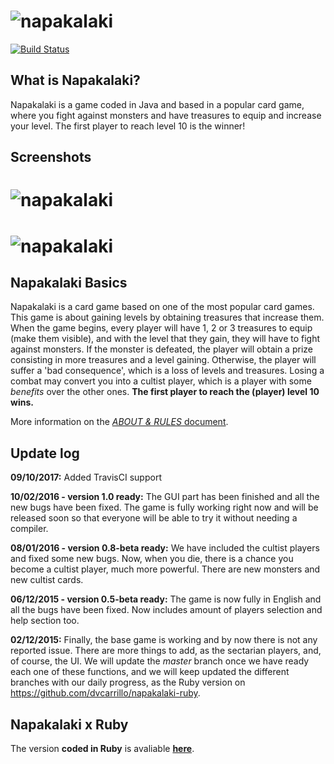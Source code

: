 # ![napakalaki](https://raw.github.com/dvcarrillo/napakalaki/master/doc/napakalaki-ext.png)
[![Build Status](https://travis-ci.org/dvcarrillo/napakalaki.svg?branch=master)](https://travis-ci.org/dvcarrillo/napakalaki)

## What is Napakalaki?
Napakalaki is a game coded in Java and based in a popular card game, where you fight against monsters and have treasures to equip and increase your level. The first player to reach level 10 is the winner!

## Screenshots
# ![napakalaki](https://raw.github.com/dvcarrillo/napakalaki/master/screenshot-1.png)
# ![napakalaki](https://raw.github.com/dvcarrillo/napakalaki/master/screenshot-2.png)

## Napakalaki Basics
Napakalaki is a card game based on one of the most popular card games. This game is about gaining levels by obtaining treasures that increase them. When the game begins, every player will have 1, 2 or 3 treasures to equip (make them visible), and with the level that they gain, they will have to fight against monsters. If the monster is defeated, the player will obtain a prize consisting in more treasures and a level gaining. Otherwise, the player will suffer a 'bad consequence', which is a loss of levels and treasures. Losing a combat may convert you into a cultist player, which is a player with some *benefits* over the other ones. **The first player to reach the (player) level 10 wins.**

More information on the [*ABOUT & RULES* document](https://github.com/dvcarrillo/napakalaki/blob/master/doc/Napakalaki%20-%20ABOUT%20%26%20RULES.pdf).

## Update log
**09/10/2017:**
Added TravisCI support

**10/02/2016 - version 1.0 ready:**
The GUI part has been finished and all the new bugs have been fixed.
The game is fully working right now and will be released soon so that
everyone will be able to try it without needing a compiler.

**08/01/2016 - version 0.8-beta ready:** 
We have included the cultist players and fixed some new bugs.
Now, when you die, there is a chance you become a cultist player,
much more powerful. There are new monsters and new cultist cards.

**06/12/2015 - version 0.5-beta ready:** 
The game is now fully in English and all the bugs have been fixed.
Now includes amount of players selection and help section too.

**02/12/2015:** 
Finally, the base game is working and by now there is not any reported
issue. There are more things to add, as the sectarian players, and, of
course, the UI.
We will update the *master* branch once we have ready each one of these
functions, and we will keep updated the different branches with our daily
progress, as the Ruby version on https://github.com/dvcarrillo/napakalaki-ruby.

## Napakalaki x Ruby
The version **coded in Ruby** is avaliable **[here](https://github.com/dvcarrillo/napakalaki-ruby)**.
